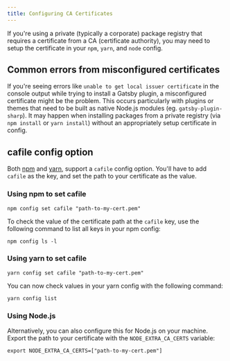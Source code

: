 ```yaml
---
title: Configuring CA Certificates
---
```


If you're using a private (typically a corporate) package registry that requires a certificate from a CA (certificate authority), you may need to setup the certificate in your `npm`, `yarn`, and `node` config.

## Common errors from misconfigured certificates

If you're seeing errors like `unable to get local issuer certificate` in the console output while trying to install a Gatsby plugin, a misconfigured certificate might be the problem. This occurs particularly with plugins or themes that need to be built as native Node.js modules (eg. `gatsby-plugin-sharp`). It may happen when installing packages from a private registry (via `npm install` or `yarn install`) without an appropriately setup certificate in config.

## cafile config option

Both [npm](https://docs.npmjs.com/misc/config#cafile) and [yarn](https://yarnpkg.com/lang/en/docs/cli/config/), support a `cafile` config option. You'll have to add `cafile` as the key, and set the path to your certificate as the value.

### Using npm to set cafile

```shell
npm config set cafile "path-to-my-cert.pem"
```

To check the value of the certificate path at the `cafile` key, use the following command to list all keys in your npm config:

```shell
npm config ls -l
```

### Using yarn to set cafile

```shell
yarn config set cafile "path-to-my-cert.pem"
```

You can now check values in your yarn config with the following command:

```shell
yarn config list
```

### Using Node.js

Alternatively, you can also configure this for Node.js on your machine. Export the path to your certificate with the `NODE_EXTRA_CA_CERTS` variable:

```shell
export NODE_EXTRA_CA_CERTS=["path-to-my-cert.pem"]
```